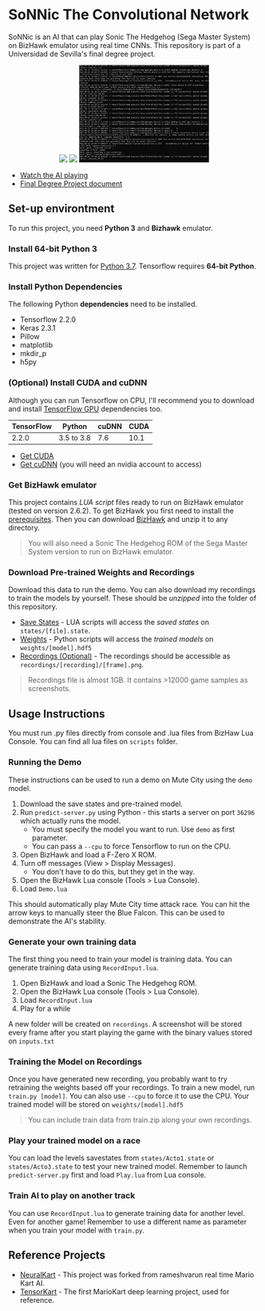 # SoNNic The Convolutional Network
SoNNic is an AI that can play Sonic The Hedgehog (Sega Master System) on BizHawk emulator using real time CNNs.
This repository is part of a Universidad de Sevilla's final degree project.

<p align="center">
  <img src="./train.gif"/ width="260">
  <img src="./demo.gif"/ width="260"> 
  <img src="./predict.gif"/ width="260">
</p>

- [Watch the AI playing](https://www.youtube.com/)
- [Final Degree Project document](https://drive.google.com/)

## Set-up environtment

To run this project, you need **Python 3** and **Bizhawk** emulator.

### Install 64-bit Python 3
This project was written for [Python 3.7](https://www.python.org/ftp/python/3.7.9/python-3.7.9-amd64.exe). Tensorflow requires **64-bit Python**.

### Install Python Dependencies
The following Python **dependencies** need to be installed.

- Tensorflow 2.2.0
- Keras 2.3.1
- Pillow
- matplotlib
- mkdir_p
- h5py

### (Optional) Install CUDA and cuDNN
Although you can run Tensorflow on CPU, I'll recommend you to download and install [TensorFlow GPU](https://www.tensorflow.org/install/gpu) dependencies too.

|TensorFlow|Python|cuDNN|CUDA|
|----------|------|-----|----|
|2.2.0|3.5 to 3.8|7.6|10.1|

- [Get CUDA](https://developer.nvidia.com/cuda-toolkit-archive)
- [Get cuDNN](https://developer.nvidia.com/rdp/cudnn-archive) (you will need an nvidia account to access)

### Get BizHawk emulator

This project contains *LUA script* files ready to run on BizHawk emulator (tested on version 2.6.2). To get BizHawk you first need to install the [prerequisites](https://github.com/TASVideos/BizHawk-Prereqs/releases/tag/2.4.8_1). Then you can download [BizHawk](https://github.com/TASVideos/BizHawk/releases/tag/2.6.2) and unzip it to any directory.

>You will also need a Sonic The Hedgehog ROM of the Sega Master System version to run on BizHawk emulator.

### Download Pre-trained Weights and Recordings
Download this data to run the demo. You can also download my recordings to train the models by yourself. These should be *unzipped* into the folder of this repository.

- [Save States](https://drive.google.com/file/d/1Yh2GAGrdKH6aOy0FPPVk8fZsB4wrjRlX/) - LUA scripts will access the *saved states* on `states/[file].state`.
- [Weights](https://drive.google.com/file/d/1PkUX3UGLQTdg7otG4OChcrcXBP9skLzV/) - Python scripts will access the *trained models* on `weights/[model].hdf5`
- [Recordings (Optional)](https://drive.google.com/file/d/12Pr6pjZn1EJ_HNvxgYZmXGuHbuGJ-SIv/) - The recordings should be accessible as `recordings/[recording]/[frame].png`.

>Recordings file is almost 1GB. It contains >12000 game samples as screenshots.

## Usage Instructions
You must run .py files directly from console and .lua files from BizHaw Lua Console. You can find all lua files on `scripts` folder.

### Running the Demo
These instructions can be used to run a demo on Mute City using the `demo` model.

1. Download the save states and pre-trained model.
2. Run `predict-server.py` using Python - this starts a server on port `36296` which actually runs the model.
    - You must specify the model you want to run. Use `demo` as first parameter.
    - You can pass a `--cpu` to force Tensorflow to run on the CPU.
3. Open BizHawk and load a F-Zero X ROM.
4. Turn off messages (View > Display Messages).
    - You don't have to do this, but they get in the way.
4. Open the BizHawk Lua console (Tools > Lua Console).
5. Load `Demo.lua`

This should automatically play Mute City time attack race.  You can hit the arrow keys to manually steer the Blue Falcon. This can be used to demonstrate the AI's stability.

### Generate your own training data
The first thing you need to train your model is training data. You can generate training data using `RecordInput.lua`.
1. Open BizHawk and load a Sonic The Hedgehog ROM.
2. Open the BizHawk Lua console (Tools > Lua Console).
3. Load `RecordInput.lua`
4. Play for a while

A new folder will be created on `recordings`. A screenshot will be stored every frame after you start playing the game with the binary values stored on `inputs.txt`

### Training the Model on Recordings
Once you have generated new recording, you probably want to try retraining the weights based off your recordings. To train a new model, run `train.py [model]`. You can also use `--cpu` to force it to use the CPU. Your trained model will be stored on `weights/[model].hdf5`

> You can include train data from train.zip along your own recordings.

### Play your trained model on a race
You can load the levels savestates from `states/Acto1.state` or `states/Acto3.state` to test your new trained model.
Remember to launch `predict-server.py` first and load `Play.lua` from Lua console.

### Train AI to play on another track
You can use `RecordInput.lua` to generate training data for another level. Even for another game!
Remember to use a different name as parameter when you train your model with `train.py`.

## Reference Projects
- [NeuralKart](https://github.com/rameshvarun/NeuralKart) - This project was forked from rameshvarun real time Mario Kart AI.
- [TensorKart](https://github.com/kevinhughes27/TensorKart) - The first MarioKart deep learning project, used for reference.
